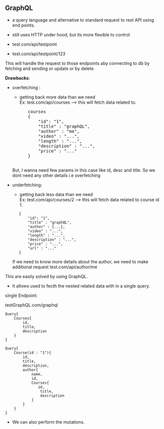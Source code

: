 ## GraphQL

- a query language and alternative to standard request to rest API using end points.
- still uses HTTP under hood, but its more flexible to control 

- test.com/api/testpoint
- test.com/api/testpoint/123

This will handle the request to those endpoints aby connecting to db by fetching and sending or update or by delete

**Drawbacks**: 
- overfetching :
    - getting back more data than we need \
    Ex: test.com/api/courses --> this will fetch data related to.
    <pre>
        courses 
        {
            "id": "1",
            "title" : "graphQL",
            "author" : "me",
            "video" : "...",
            "length" : "...",
            "description" : "...",
            "price" : "..."
        }
    </pre>

    But, I wanna need few params in this case like id, desc and title. So we dont need any other details i.e overfetching

- underfetching:
    - getting back less data than we need \
     Ex: test.com/api/courses/2 --> this will fetch data related to course id 1.
     ```
        {
            "id": "1",
            "title" : "graphQL",
            "author" : {...},
            "video" : "...",
            "length" : "...",
            "description" : "...",
            "price" : "...",
            "url" : "..."
        }
    ```
    If we need to know more details about the author, we need to make additional request 
    test.com/api/author/me

This are easily solved by using GraphQL.

- It allows used to fecth the nested related  data with in a single query.

single Endpoint:

testGraphQL.com/graphql

```
Query{
    Courses{
        id,
        title,
        description
    }
}

Query{
    Course(id : "1"){
        id,
        title,
        description,
        author{
            name,
            id,
            Courses{
               id,
                title,
                description
            }
        }
    }
}
```
- We can also perform the mutations.
